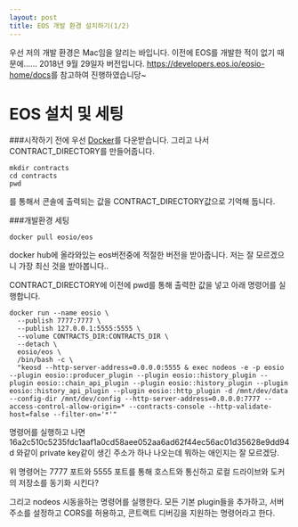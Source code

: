 ```yaml
---
layout: post
title: EOS 개발 환경 설치하기(1/2)
---
```


우선 저의 개발 환경은 Mac임을 알리는 바입니다.
이전에 EOS를 개발한 적이 없기 때문에......
2018년 9월 29일자 버전입니다.
<https://developers.eos.io/eosio-home/docs>를 참고하여 진행하였습니당~

EOS 설치 및 세팅
===

###시작하기 전에
우선 [Docker](https://www.docker.com/get-started)를 다운받습니다.
그리고 나서 CONTRACT_DIRECTORY를 만들어줍니다.
```
mkdir contracts
cd contracts
pwd
```
를 통해서 콘솔에 출력되는 값을 CONTRACT_DIRECTORY값으로 기억해 둡니다.

###개발환경 세팅
```
docker pull eosio/eos
```
docker hub에 올라와있는 eos버전중에 적절한 버전을 받아줍니다.
저는 잘 모르겠으니 가장 최신 것을 받아봅니다..

CONTRACT_DIRECTORY에 이전에 pwd를 통해 출력한 값을 넣고 아래 명령어를 실행합니다.
```
docker run --name eosio \
  --publish 7777:7777 \
  --publish 127.0.0.1:5555:5555 \
  --volume CONTRACTS_DIR:CONTRACTS_DIR \
  --detach \
  eosio/eos \
  /bin/bash -c \
  "keosd --http-server-address=0.0.0.0:5555 & exec nodeos -e -p eosio --plugin eosio::producer_plugin --plugin eosio::history_plugin --plugin eosio::chain_api_plugin --plugin eosio::history_plugin --plugin eosio::history_api_plugin --plugin eosio::http_plugin -d /mnt/dev/data --config-dir /mnt/dev/config --http-server-address=0.0.0.0:7777 --access-control-allow-origin=* --contracts-console --http-validate-host=false --filter-on='*'"
```
명령어를 실행하고 나면 
16a2c510c5235fdc1aaf1a0cd58aee052aa6ad62f44ec56ac01d35628e9dd94d 와같이 private key같이 생긴 주소가 하나 나오는데 뭐하는 애인지는 잘 모르겠당.

위 명령어는 7777 포트와 5555 포트를 통해 호스트와 통신하고 로컬 드라이브와 도커의 저장소를 동기화 시킨다?

그리고 nodeos 시동을하는 명령어를 실행한다. 모든 기본 plugin들을 추가하고, 서버 주소를 설정하고 CORS를 허용하고, 콘트랙트 디버깅을 지원하는 명령어라고 한다.


